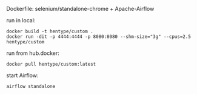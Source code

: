 Dockerfile: selenium/standalone-chrome + Apache-Airflow

run in local:
```
docker build -t hentype/custom .
docker run -dit -p 4444:4444 -p 8080:8080 --shm-size="3g" --cpus=2.5 hentype/custom
```

run from hub.docker:
```
docker pull hentype/custom:latest
```

start Airflow:
```
airflow standalone
```
